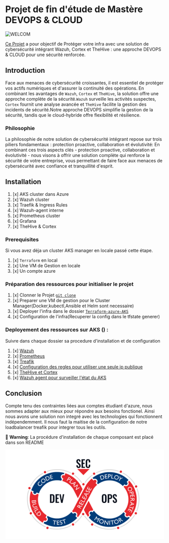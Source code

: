 # Projet de fin d'étude de  Mastère DEVOPS & CLOUD 

![WELCOM](welcome.gif)


[Ce Projet](https://gitlab.com/hackathon_solution_libre/projet-pro-m2) a pour objectif de Protéger votre infra avec une solution de cybersécurité intégrant Wazuh, Cortex et TheHive : une approche DEVOPS & CLOUD pour une sécurité renforcée.

## Introduction
 Face aux menaces de cybersécurité croissantes, il est essentiel de protéger vos actifs numériques et d'assurer la continuité des opérations. En combinant les avantages de `Wazuh`, `Cortex` et `TheHive`, la solution offre une approche complète de la sécurité.`Wazuh` surveille les activités suspectes, `Cortex` fournit une analyse avancée et `TheHive` facilite la gestion des incidents de sécurité.Notre approche DEVOPS simplifie la gestion de la sécurité, tandis que le cloud-hybride offre flexibilité et résilience.


### Philosophie
La philosophie de notre solution de cybersécurité intégrant  repose sur trois piliers fondamentaux : protection proactive, collaboration et évolutivité:
En combinant ces trois aspects clés - protection proactive, collaboration et évolutivité - nous visons à offrir une solution complète qui renforce la sécurité de votre entreprise, vous permettant de faire face aux menaces de cybersécurité avec confiance et tranquillité d'esprit.

## Installation
1. [x] AKS cluster dans Azure
2. [x] Wazuh cluster
3. [x] Traefik & Ingress Rules
4. [x] Wazuh-agent interne
4. [x] Prometheus cluster
5. [x] Grafana
6. [x] TheHive & Cortex 


### Prerequisites
Si vous avez déja un cluster AKS manager en locale passé cette étape.

1. [x] `Terraform` en local 
2. [x] Une VM de Gestion en locale 
3. [x] Un compte azure

### Préparation des ressources pour initialiser le projet
1. [x] Clonner le Projet [`git clone`]( https://github.com/devopsmbj/projetm2)
2. [x] Preparer une VM de gestion pour le Cluster Manager(Docker,kubectl,Ansible et Helm sont necessaire)
3. [x] Deployer l'infra dans le dossier [`Terraform-azure-AKS`](https://github.com/devopsmbj/projetm2/tree/main/Terraform-azure-AKS)
4. [x] Configuration de l'infra(Recuperer la config dans le tfstate generer)

### Deployement des ressources sur AKS () :
Suivre dans chaque dossier sa procedure d'installation et de configuration  
1. [x] [Wazuh](https://github.com/devopsmbj/projetm2/tree/main/wazuh-kube)
2. [x] [Prometheus](https://github.com/devopsmbj/projetm2/tree/main/prometheus)
3. [x] [Treafik](https://github.com/devopsmbj/projetm2/tree/main/treafik)
4. [x] [Configuration des regles pour utiliser une seule ip publique](https://github.com/devopsmbj/projetm2/tree/main/treafik/ingress-rule) 
5. [x] [TheHive et Cortex](https://github.com/devopsmbj/projetm2/tree/main/thehive-cortex) 
6. [x] [Wazuh agent pour surveiller l'état du AKS](https://github.com/devopsmbj/projetm2/tree/main/agent-wazuh)

## Conclusion
Compte tenu des contraintes liées aux comptes étudiant d'azure, nous sommes adapter aux mieux pour répondre aux besoins fonctionel. Ainsi nous avons une solution non integré avec les technologies qui fonctionnent indépendemment. Il nous faut la maitise de la  configuration de notre loadbalancer treafik pour integrer tous les outils. 

🛂 **Warning**: La procédure d'installation de chaque composant est placé dans son README

![Devops](devops.gif)






